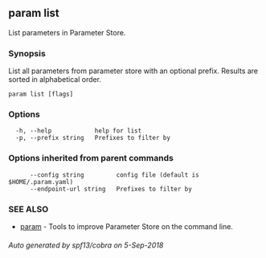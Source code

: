 ## param list

List parameters in Parameter Store.

### Synopsis

List all parameters from parameter store with an optional prefix.
    Results are sorted in alphabetical order.

```
param list [flags]
```

### Options

```
  -h, --help            help for list
  -p, --prefix string   Prefixes to filter by
```

### Options inherited from parent commands

```
      --config string         config file (default is $HOME/.param.yaml)
      --endpoint-url string   Prefixes to filter by
```

### SEE ALSO

* [param](param.md)	 - Tools to improve Parameter Store on the command line.

###### Auto generated by spf13/cobra on 5-Sep-2018
